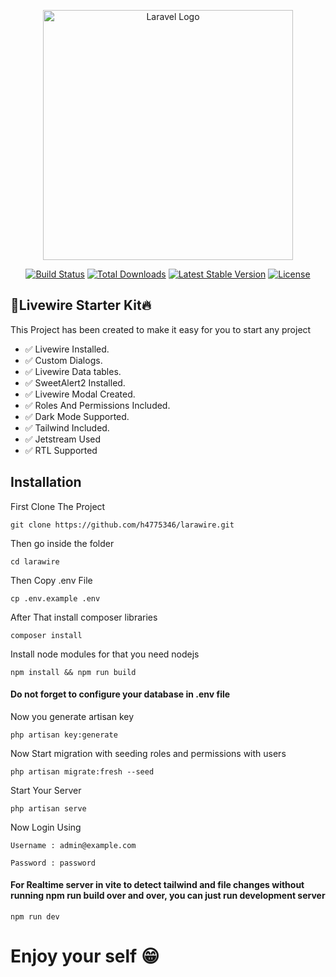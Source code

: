 <p align="center"><a href="https://laravel.com" target="_blank"><img src="https://raw.githubusercontent.com/laravel/art/master/logo-lockup/5%20SVG/2%20CMYK/1%20Full%20Color/laravel-logolockup-cmyk-red.svg" width="400" alt="Laravel Logo"></a></p>

<p align="center">
<a href="https://travis-ci.org/laravel/framework"><img src="https://travis-ci.org/laravel/framework.svg" alt="Build Status"></a>
<a href="https://packagist.org/packages/laravel/framework"><img src="https://img.shields.io/packagist/dt/laravel/framework" alt="Total Downloads"></a>
<a href="https://packagist.org/packages/laravel/framework"><img src="https://img.shields.io/packagist/v/laravel/framework" alt="Latest Stable Version"></a>
<a href="https://packagist.org/packages/laravel/framework"><img src="https://img.shields.io/packagist/l/laravel/framework" alt="License"></a>
</p>

## 🚀Livewire Starter Kit🔥

This Project has been created to make it easy for you to start any project

- ✅ Livewire Installed.
- ✅ Custom Dialogs.
- ✅ Livewire Data tables.
- ✅ SweetAlert2 Installed.
- ✅ Livewire Modal Created.
- ✅ Roles And Permissions Included.
- ✅ Dark Mode Supported.
- ✅ Tailwind Included.
- ✅ Jetstream Used
- ✅ RTL Supported

## Installation

First Clone The Project
```
git clone https://github.com/h4775346/larawire.git
```

Then go inside the folder
```
cd larawire
```

Then Copy .env File
```
cp .env.example .env
```

After That install composer libraries
```
composer install
```
Install node modules for that you need nodejs
```
npm install && npm run build
```
#### Do not forget to configure your database in .env file

Now you generate artisan key
```
php artisan key:generate
```

Now Start migration with seeding roles and permissions with users
```
php artisan migrate:fresh --seed
```

Start Your Server
```
php artisan serve
```
Now Login Using
```
Username : admin@example.com

Password : password
```

#### For Realtime server in vite to detect tailwind and file changes without running npm run build over and over, you can just run development server
```
npm run dev
```

# Enjoy your self 😁

[comment]: <> (Laravel is accessible, powerful, and provides tools required for large, robust applications.)

[comment]: <> (## Learning Laravel)

[comment]: <> (Laravel has the most extensive and thorough [documentation]&#40;https://laravel.com/docs&#41; and video tutorial library of all modern web application frameworks, making it a breeze to get started with the framework.)

[comment]: <> (You may also try the [Laravel Bootcamp]&#40;https://bootcamp.laravel.com&#41;, where you will be guided through building a modern Laravel application from scratch.)

[comment]: <> (If you don't feel like reading, [Laracasts]&#40;https://laracasts.com&#41; can help. Laracasts contains over 2000 video tutorials on a range of topics including Laravel, modern PHP, unit testing, and JavaScript. Boost your skills by digging into our comprehensive video library.)

[comment]: <> (## Laravel Sponsors)

[comment]: <> (We would like to extend our thanks to the following sponsors for funding Laravel development. If you are interested in becoming a sponsor, please visit the Laravel [Patreon page]&#40;https://patreon.com/taylorotwell&#41;.)

[comment]: <> (### Premium Partners)

[comment]: <> (- **[Vehikl]&#40;https://vehikl.com/&#41;**)

[comment]: <> (- **[Tighten Co.]&#40;https://tighten.co&#41;**)

[comment]: <> (- **[Kirschbaum Development Group]&#40;https://kirschbaumdevelopment.com&#41;**)

[comment]: <> (- **[64 Robots]&#40;https://64robots.com&#41;**)

[comment]: <> (- **[Cubet Techno Labs]&#40;https://cubettech.com&#41;**)

[comment]: <> (- **[Cyber-Duck]&#40;https://cyber-duck.co.uk&#41;**)

[comment]: <> (- **[Many]&#40;https://www.many.co.uk&#41;**)

[comment]: <> (- **[Webdock, Fast VPS Hosting]&#40;https://www.webdock.io/en&#41;**)

[comment]: <> (- **[DevSquad]&#40;https://devsquad.com&#41;**)

[comment]: <> (- **[Curotec]&#40;https://www.curotec.com/services/technologies/laravel/&#41;**)

[comment]: <> (- **[OP.GG]&#40;https://op.gg&#41;**)

[comment]: <> (- **[WebReinvent]&#40;https://webreinvent.com/?utm_source=laravel&utm_medium=github&utm_campaign=patreon-sponsors&#41;**)

[comment]: <> (- **[Lendio]&#40;https://lendio.com&#41;**)

[comment]: <> (## Contributing)

[comment]: <> (Thank you for considering contributing to the Laravel framework! The contribution guide can be found in the [Laravel documentation]&#40;https://laravel.com/docs/contributions&#41;.)

[comment]: <> (## Code of Conduct)

[comment]: <> (In order to ensure that the Laravel community is welcoming to all, please review and abide by the [Code of Conduct]&#40;https://laravel.com/docs/contributions#code-of-conduct&#41;.)

[comment]: <> (## Security Vulnerabilities)

[comment]: <> (If you discover a security vulnerability within Laravel, please send an e-mail to Taylor Otwell via [taylor@laravel.com]&#40;mailto:taylor@laravel.com&#41;. All security vulnerabilities will be promptly addressed.)

[comment]: <> (## License)

[comment]: <> (The Laravel framework is open-sourced software licensed under the [MIT license]&#40;https://opensource.org/licenses/MIT&#41;.)

